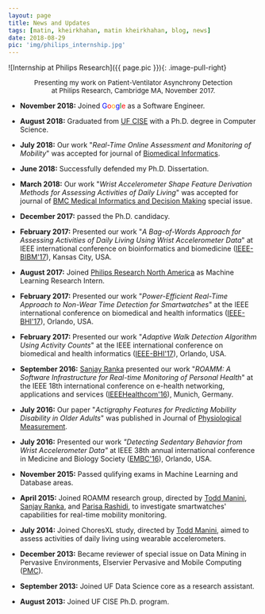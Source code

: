 ```yaml
---
layout: page
title: News and Updates
tags: [matin, kheirkhahan, matin kheirkhahan, blog, news]
date: 2018-08-29
pic: 'img/philips_internship.jpg'
---
```

![Internship at Philips Research]({{ page.pic }}){: .image-pull-right}
<center><span style="font-size: 10pt">Presenting my work on Patient-Ventilator Asynchrony Detection<br>
at Philips Research, Cambridge MA, November 2017.</span></center>

* <b>November 2018:</b> Joined <font style="color:blue">G</font><font style="color:red">o</font><font style="color:orange">o</font><font style="color:blue">g</font><font style="color:green">l</font><font style="color:red">e</font> as a Software Engineer.

* <b>August 2018:</b> Graduated from [UF CISE](https://cise.ufl.edu/) with a Ph.D. degree in Computer Science.

* <b>July 2018:</b> Our work "<i>Real-Time Online Assessment and Monitoring of Mobility</i>" was accepted for journal of [Biomedical Informatics](https://ees.elsevier.com/jbi/).

* <b>June 2018:</b> Successfully defended my Ph.D. Dissertation.

* <b>March 2018:</b> Our work "<i>Wrist Accelerometer Shape Feature Derivation Methods for Assessing Activities of Daily Living</i>" was accepted for journal of [BMC Medical Informatics and Decision Making](https://bmcmedinformdecismak.biomedcentral.com/) special issue.

* <b>December 2017:</b> passed the Ph.D. candidacy.

* <b>February 2017:</b> Presented our work "<i>A Bag-of-Words Approach for Assessing Activities of Daily Living Using Wrist Accelerometer Data</i>" at IEEE international conference on bioinformatics and biomedicine ([IEEE-BIBM'17](https://muii.missouri.edu/bibm2017/)), Kansas City, USA.

* <b>August 2017:</b> Joined [Philips Research North America](https://www.philips.com/a-w/research/locations/cambridge-north-america.html) as Machine Learning Research Intern.

* <b>February 2017:</b> Presented our work "<i>Power-Efficient Real-Time Approach to Non-Wear Time Detection for Smartwatches</i>" at the IEEE international conference on biomedical and health informatics ([IEEE-BHI'17](https://bhi.embs.org/2017/)), Orlando, USA.

* <b>February 2017:</b> Presented our work "<i>Adaptive Walk Detection Algorithm Using Activity Counts</i>" at the IEEE international conference on biomedical and health informatics ([IEEE-BHI'17](https://bhi.embs.org/2017/)), Orlando, USA.

* <b>September 2016:</b> [Sanjay Ranka](https://sites.google.com/site/sanjayranka/) presented our work "<i>ROAMM: A Software Infrastructure for Real-time Monitoring of Personal Health</i>" at the IEEE 18th international conference on e-health networking, applications and services ([IEEEHealthcom'16](http://healthcom2018.ieee-healthcom.org/)), Munich, Germany.

* <b>July 2016:</b> Our paper "<i>Actigraphy Features for Predicting Mobility Disability in Older Adults</i>" was published in Journal of [Physiological Measurement](http://iopscience.iop.org/).

* <b>July 2016:</b> Presented our work <i>"Detecting Sedentary Behavior from Wrist Accelerometer Data"</i> at IEEE 38th annual international conference in Medicine and Biology Society ([EMBC'16](https://embc.embs.org/2016/)), Orlando, USA.

* <b>November 2015:</b> Passed qulifying exams in Machine Learning and Database areas.

* <b>April 2015:</b> Joined ROAMM research group, directed by [Todd Manini](http://aging.ufl.edu/profile/manini-todd-phd), [Sanjay Ranka](https://sites.google.com/site/sanjayranka/), and [Parisa Rashidi](https://www.bme.ufl.edu/labs/rashidi/), to investigate smartwatches' capabilities for real-time mobility monitoring.

* <b>July 2014:</b> Joined ChoresXL study, directed by [Todd Manini](http://aging.ufl.edu/profile/manini-todd-phd), aimed to assess activities of daily living using wearable accelerometers.

* <b>December 2013:</b> Became reviewer of special issue on Data Mining in Pervasive Environments, Elservier Pervasive and Mobile Computing ([PMC](http://www.journals.elsevier.com/pervasive-and-mobile-computing/call-for-papers/special-issue-on-data-mining-in-pervasive-environments/)).

* <b>September 2013:</b> Joined UF Data Science core as a research assistant.

* <b>August 2013:</b> Joined UF CISE Ph.D. program.
